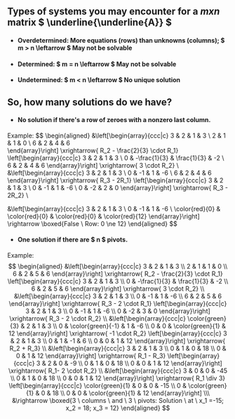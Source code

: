 ## Types of systems you may encounter for a $mxn$ matrix $ \underline{\underline{A}} $
- #### Overdetermined: More equations (rows) than unknowns (columns); $ m > n  \leftarrow $ May not be solvable
- #### Determined: $ m = n \leftarrow $ May not be solvable
- #### Undetermined: $ m < n \leftarrow $ No unique solution

## So, how many solutions do we have?
- #### No solution if there's a row of zeroes with a nonzero last column.

Example: 
$$ \begin{aligned}
&\left[\begin{array}{ccc|c}
3 & 2 & 1 & 3 \\
2 & 1 & 1 & 0 \\
6 & 2 & 4 & 6           
\end{array}\right]
\xrightarrow{ R_2 - \frac{2}{3} \cdot R_1}
\left[\begin{array}{ccc|c}
3 & 2 & 1 & 3 \\
0 & -\frac{1}{3} & \frac{1}{3} & -2 \\
6 & 2 & 4 & 6
\end{array}\right]
\xrightarrow{ 3 \cdot R_2} \\
&\left[\begin{array}{ccc|c}
3 & 2 & 1 & 3 \\
0 & -1 & 1 & -6 \\
6 & 2 & 4 & 6
\end{array}\right]
\xrightarrow{ R_3 - 2R_1}
\left[\begin{array}{ccc|c}
3 & 2 & 1 & 3 \\
0 & -1 & 1 & -6 \\
0 & -2 & 2 & 0
\end{array}\right] 
\xrightarrow{ R_3 - 2R_2} \\

&\left[\begin{array}{ccc|c}
3 & 2 & 1 & 3 \\
0 & -1 & 1 & -6 \\
\color{red}{0} & \color{red}{0} & \color{red}{0} & \color{red}{12}
\end{array}\right]
\rightarrow \boxed{False \ Row: 0 \ne 12}
\end{aligned}
$$

- #### One solution if there are $ n $ pivots.
Example: 
$$ \begin{aligned}
&\left[\begin{array}{ccc|c}
3 & 2 & 1 & 3 \\
2 & 1 & 1 & 0 \\
6 & 2 & 5 & 6           
\end{array}\right]
\xrightarrow{ R_2 - \frac{2}{3} \cdot R_1}
\left[\begin{array}{ccc|c}
3 & 2 & 1 & 3 \\
0 & -\frac{1}{3} & \frac{1}{3} & -2 \\
6 & 2 & 5 & 6
\end{array}\right]
\xrightarrow{ 3 \cdot R_2} \\
&\left[\begin{array}{ccc|c}
3 & 2 & 1 & 3 \\
0 & -1 & 1 & -6 \\
6 & 2 & 5 & 6
\end{array}\right]
\xrightarrow{ R_3 - 2 \cdot R_1}
\left[\begin{array}{ccc|c}
3 & 2 & 1 & 3 \\
0 & -1 & 1 & -6 \\
0 & -2 & 3 & 0
\end{array}\right] 
\xrightarrow{ R_3 - 2 \cdot R_2} \\
&\left[\begin{array}{ccc|c}
\color{green}{3} & 2 & 1 & 3 \\
0 & \color{green}{-1} & 1 & -6 \\
0 & 0 & \color{green}{1} & 12
\end{array}\right]
\xrightarrow{ -1 \cdot R_2}
\left[\begin{array}{ccc|c}
3 & 2 & 1 & 3 \\
0 & 1 & -1 & 6 \\
0 & 0 & 1 & 12
\end{array}\right]
\xrightarrow{ R_2 + R_3} \\
&\left[\begin{array}{ccc|c}
3 & 2 & 1 & 3 \\
0 & 1 & 0 & 18 \\
0 & 0 & 1 & 12
\end{array}\right]
\xrightarrow{ R_1 - R_3}
\left[\begin{array}{ccc|c}
3 & 2 & 0 & -9 \\
0 & 1 & 0 & 18 \\
0 & 0 & 1 & 12
\end{array}\right]
\xrightarrow{ R_1- 2 \cdot R_2} \\
&\left[\begin{array}{ccc|c}
3 & 0 & 0 & -45 \\
0 & 1 & 0 & 18 \\
0 & 0 & 1 & 12
\end{array}\right]
\xrightarrow{ R_1 \div 3} 
\left[\begin{array}{ccc|c}
\color{green}{1} & 0 & 0 & -15 \\
0 & \color{green}{1} & 0 & 18 \\
0 & 0 & \color{green}{1} & 12
\end{array}\right] \\\
&\rightarrow \boxed{3 \ columns \ and \ 3 \ pivots: Solution \ at \ x_1 =-15; x_2 = 18; x_3 = 12}
\end{aligned}
$$